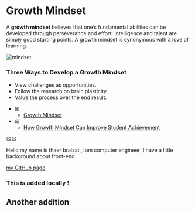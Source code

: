 # Growth Mindset
A **growth mindset** believes that one’s fundamental abilities can be developed through perseverance and effort; intelligence and talent are simply good starting points. A growth mindset is synonymous with a love of learning.



![mindset](https://specials-images.forbesimg.com/imageserve/637192394/960x0.jpg?fit=scale)

### Three Ways to Develop a Growth Mindset

  * View challenges as opportunities.
  * Follow the research on brain plasticity.
  * Value the process over the end result.
  
  - [x] - [Growth Mindset](https://www.mindsetworks.com/science/)
  - [x] - [How Growth Mindset Can Improve Student Achievement](https://www.givingcompass.org/article/research-shows-how-growth-mindset-can-improve-student-achievement/?gclid=Cj0KCQjwo-aCBhC-ARIsAAkNQiu9-9_rqBHtN4aBPBYVHAILWRX8AUr2_AsShrCacHO8XLOcG5LGE1UaAknGEALw_wcB)
  
  😄😄
  
 Hello my name is thaer braizat ,I am computer engineer ,I have a little background about front-end
 
 [my GitHub page](https://github.com/thaerbraizat)

### This is added locally !
## Another addition
